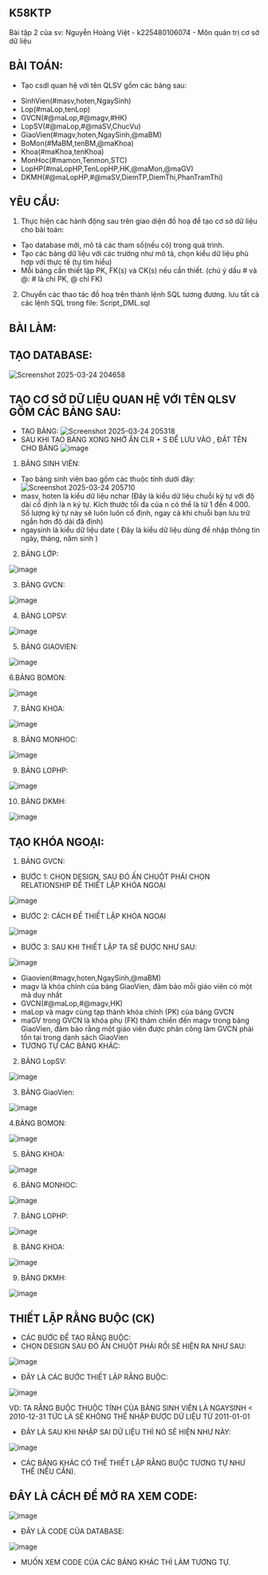 ## K58KTP
Bài tập 2 của sv: Nguyễn Hoàng Việt - k225480106074 - Môn quản trị cơ sở dữ liệu 
## BÀI TOÁN:
- Tạo csdl quan hệ với tên QLSV gồm các bảng sau:
+ SinhVien(#masv,hoten,NgaySinh)
+ Lop(#maLop,tenLop)
+ GVCN(#@maLop,#@magv,#HK)
+ LopSV(#@maLop,#@maSV,ChucVu)
+ GiaoVien(#magv,hoten,NgaySinh,@maBM)
+ BoMon(#MaBM,tenBM,@maKhoa)
+ Khoa(#maKhoa,tenKhoa)
+ MonHoc(#mamon,Tenmon,STC)
+ LopHP(#maLopHP,TenLopHP,HK,@maMon,@maGV)
+ DKMH(#@maLopHP,#@maSV,DiemTP,DiemThi,PhanTramThi)
## YÊU CẦU:
1. Thực hiện các hành động sau trên giao diện đồ hoạ để tạo cơ sở dữ liệu cho bài toán:
+ Tạo database mới, mô tả các tham số(nếu có) trong quá trình.
+ Tạo các bảng dữ liệu với các trường như mô tả, chọn kiểu dữ liệu phù hợp với thực tế (tự tìm hiểu)
+ Mỗi bảng cần thiết lập PK, FK(s) và CK(s) nếu cần thiết. (chú ý dấu # và @: # là chỉ PK, @ chỉ FK)
2. Chuyển các thao tác đồ hoạ trên thành lệnh SQL tương đương. lưu tất cả các lệnh SQL trong file: Script_DML.sql
## BÀI LÀM:
## TẠO DATABASE:
![Screenshot 2025-03-24 204658](https://github.com/user-attachments/assets/6ad17106-6446-4a7a-b374-29f5a8e8636a)
## TẠO CƠ SỞ DỮ LIỆU QUAN HỆ VỚI TÊN QLSV GỒM CÁC BẢNG SAU:
- TẠO BẢNG:
![Screenshot 2025-03-24 205318](https://github.com/user-attachments/assets/2bb7f0d1-567a-492d-a538-fd0b42dccc97)
- SAU KHI TẠO BẢNG XONG NHỚ ẤN CLR + S ĐỂ LƯU VÀO , ĐẶT TÊN CHO BẢNG
![image](https://github.com/user-attachments/assets/7e07d592-a4e8-4d55-91fa-d063c5892159)
1. BẢNG SINH VIÊN:
 - Tạo bảng sinh viên bao gồm các thuộc tính dưới đây:
![Screenshot 2025-03-24 205710](https://github.com/user-attachments/assets/76e5440e-0574-4181-a7c2-15f2023d9a7f)
 - masv, hoten là kiểu dữ liệu nchar (Đây là kiểu dữ liệu chuỗi ký tự với độ dài cố định là n ký tự. Kích thước tối đa của n có thể là từ 1 đến 4.000. Số lượng ký tự này sẽ luôn luôn cố định, ngay cả khi chuỗi bạn lưu trữ ngắn hơn độ dài đã định)
 - ngaysinh là kiểu dữ liệu date ( Đây là kiểu dữ liệu dùng để nhập thông tin ngày, tháng, năm sinh )
   
2. BẢNG LỚP:
 
![image](https://github.com/user-attachments/assets/863954d6-2416-4807-8a14-ed2e2c25238f)

3. BẢNG GVCN:
 
![image](https://github.com/user-attachments/assets/e574e49f-3d59-4921-a063-8edaafcd95cf)

4. BẢNG LOPSV:

![image](https://github.com/user-attachments/assets/0ea4a20d-4d47-4611-9996-44a0e91b6e39)

5. BẢNG GIAOVIEN:

![image](https://github.com/user-attachments/assets/bba8d512-d8a9-425f-a021-e747bdb86416)

6.BẢNG BOMON:

![image](https://github.com/user-attachments/assets/3e11f141-27ea-43cf-8fc7-523abbf60a4d)

7. BẢNG KHOA:

![image](https://github.com/user-attachments/assets/f0d05897-3e25-4253-9840-7ccf1174b88d)

8. BẢNG MONHOC:

![image](https://github.com/user-attachments/assets/287602e0-ab68-469c-b6ff-ebd917d16700)

9. BẢNG LOPHP:

![image](https://github.com/user-attachments/assets/c677aa13-c733-4501-88b2-932041b8174c)

10. BẢNG DKMH:

![image](https://github.com/user-attachments/assets/538bf40f-6ad5-4d0b-90a2-d4e0d3460b38)

## TẠO KHÓA NGOẠI:

1. BẢNG GVCN:

- BƯỚC 1: CHỌN DESIGN, SAU ĐÓ ẤN CHUỘT PHẢI CHỌN RELATIONSHIP ĐỂ THIẾT LẬP KHÓA NGOẠI

![image](https://github.com/user-attachments/assets/fbb2bf91-8d01-4deb-8bcb-b3696f2f9bc2)

- BƯỚC 2: CÁCH ĐỂ THIẾT LẬP KHÓA NGOẠI

![image](https://github.com/user-attachments/assets/539b9afb-f023-45c6-b362-0da20090152c)

- BƯỚC 3: SAU KHI THIẾT LẬP TA SẼ ĐƯỢC NHƯ SAU:

![image](https://github.com/user-attachments/assets/593ffb6f-49cd-4409-8e8d-0359ed12cb02)

 - Giaovien(#magv,hoten,NgaySinh,@maBM)
 - magv là khóa chính của bảng GiaoVien, đảm bảo mỗi giáo viên có một mã duy nhất
 - GVCN(#@maLop,#@magv,HK)
 - maLop và magv cùng tạp thành khóa chính (PK) của bảng GVCN
 - maGV trong GVCN là khóa phụ (FK) thám chiến đến magv trong bảng GiaoVien, đảm bảo rằng một giáo viên được phân công làm GVCN phải tồn tại trong danh sách GiaoVien
- TƯƠNG TỰ CÁC BẢNG KHÁC:
2. BẢNG LopSV:

![image](https://github.com/user-attachments/assets/649d8bea-a265-41f4-a8dc-2f7ddec6925b)

3. BẢNG GiaoVien:

![image](https://github.com/user-attachments/assets/0134f149-a029-4523-aaaf-c3550c5f4f47)

4.BẢNG BOMON:

![image](https://github.com/user-attachments/assets/1319d8a8-1572-4c7a-aef7-61add83ad9fd)

5. BẢNG KHOA:

![image](https://github.com/user-attachments/assets/e228bc35-c352-4684-9b50-ca0105eba3ed)

6. BẢNG MONHOC:

![image](https://github.com/user-attachments/assets/f2547c7a-46ff-4cea-b319-b3dd38c02ecf)

7. BẢNG LOPHP:

![image](https://github.com/user-attachments/assets/a2cb00de-5af0-4684-9369-91e4551bc066)

8. BẢNG KHOA:

![image](https://github.com/user-attachments/assets/7e09fe99-df94-4cc0-b53c-0c000ca55326)

9. BẢNG DKMH: 

![image](https://github.com/user-attachments/assets/39ec634e-6006-413c-82b3-88bf969a8bfc)

## THIẾT LẬP RẰNG BUỘC (CK)

- CÁC BƯỚC ĐỂ TẠO RẰNG BUỘC:
- CHỌN DESIGN SAU ĐÓ ẤN CHUỘT PHẢI RỒI SẼ HIỆN RA NHƯ SAU:

![image](https://github.com/user-attachments/assets/84828b72-32bd-4fb1-9c8b-bf819ed1002b)

- ĐÂY LÀ CÁC BƯỚC THIẾT LẬP RẰNG BUỘC:

![image](https://github.com/user-attachments/assets/0fb46757-3569-4168-8eaf-5cb2e29f3d6f)


VD: TA RẰNG BUỘC THUỘC TÍNH CỦA BẢNG SINH VIÊN LÀ NGAYSINH < 2010-12-31 TỨC LÀ SẼ KHÔNG THỂ NHẬP ĐƯỢC DỮ LIỆU TỪ 2011-01-01

- ĐÂY LÀ SAU KHI NHẬP SAI DỮ LIỆU THÌ NÓ SẼ HIỆN NHƯ NÀY:

![image](https://github.com/user-attachments/assets/256afb0b-39b4-4742-8768-84199f1e0aab)

- CÁC BẢNG KHÁC CÓ THỂ THIẾT LẬP RẰNG BUỘC TƯƠNG TỰ NHƯ THẾ (NẾU CẦN).

## ĐÂY LÀ CÁCH ĐỂ MỞ RA XEM CODE:

![image](https://github.com/user-attachments/assets/3be0dd1e-b03f-4274-8aa1-ad63f174b328)

- ĐÂY LÀ CODE CỦA DATABASE:

![image](https://github.com/user-attachments/assets/7e8d70bb-bbfa-4a0c-9902-b68fc7d3288e)

- MUỐN XEM CODE CỦA CÁC BẢNG KHÁC THÌ LÀM TƯƠNG TỰ.








